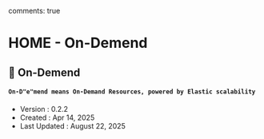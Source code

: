 comments: true
# HOME - On-Demend

## 👋 On-Demend

#### `On-D"e"mend means On-Demand Resources, powered by Elastic scalability`

- Version : 0.2.2
- Created : Apr 14, 2025
- Last Updated : August 22, 2025